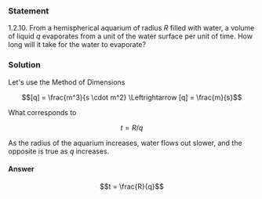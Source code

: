 ###  Statement 

$1.2.10.$ From a hemispherical aquarium of radius $R$ filled with water, a volume of liquid $q$ evaporates from a unit of the water surface per unit of time. How long will it take for the water to evaporate? 

### Solution

Let's use the Method of Dimensions 

$$[q] = \frac{m^3}{s \cdot m^2} \Leftrightarrow [q] = \frac{m}{s}$$ 

What corresponds to 

$$t = R/q$$ 

As the radius of the aquarium increases, water flows out slower, and the opposite is true as $q$ increases. 

#### Answer

$$t = \frac{R}{q}$$ 
